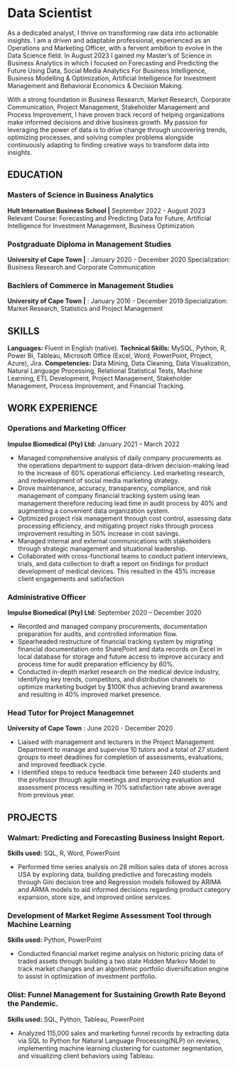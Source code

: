 # Data Scientist

As a dedicated analyst, I thrive on transforming raw data into actionable insights. I am a driven and adaptable professional, experienced as an Operations and Marketing Officer, with a fervent ambition to evolve in the Data Science field. In August 2023 I gained my Master’s of Science in Business Analytics in which I focused on Forecasting and Predicting the Future Using Data, Social Media Analytics For Business Intelligence, Business Modelling & Optimization, Artificial Intelligence for Investment Management and Behavioral Economics & Decision Making. 

With a strong foundation in Business Research, Market Research, Corporate Communication, Project Management, Stakeholder Management and Process Improvement, I have proven track record of helping organizations make informed decisions and drive business growth. My passion for leveraging the power of data is to drive change through uncovering trends, optimizing processes, and solving complex problems alongside continuously adapting to finding creative ways to transform data into insights.


## EDUCATION
### Masters of Science in Business Analytics    
**Hult Internation Business School |** September 2022 - August 2023
Relevant Course: Forecasting and Predicting Data for Future, Artificial Intelligence for Investment Management, Business Optimization

### Postgraduate Diploma in Management Studies  
**University of Cape Town  |** : January 2020 - December  2020
Specialization: Business Research and Corporate Communication


### Bachlers of Commerce in Management Studies  
**University of Cape Town  |** : January 2016 - December  2019
Specialization: Market Research, Statistics and Project Management

## SKILLS
**Languages:** Fluent in English (native).
**Technical Skills:** MySQL, Python, R, Power Bi, Tableau, Microsoft Office (Excel, Word, PowerPoint, Project, Azure), Jira. 
**Competencies:** Data Mining, Data Cleaning, Data Visualization, Natural Language Processing, Relational Statistical Tests, Machine Learning, ETL Development, Project Management, Stakeholder Management, Process Improvement, and Financial Tracking.


## WORK EXPERIENCE
### Operations and Marketing Officer   
**Impulse Biomedical (Pty) Ltd:** January 2021 – March 2022
- Managed comprehensive analysis of daily company procurements as the  operations department to support data-driven decision-making lead to the increase of 60% operational efficiency. Led marketing research, and redevelopment of social media marketing strategy.
-	Drove maintenance, accuracy, transparency, compliance, and risk management of company financial tracking system using lean management therefore reducing lead time in audit process by  40%  and augmenting a convenient data organization system. 
-	Optimized project risk management through cost control, assessing data processing efficiency,  and mitigating project risks through process improvement resulting in 50% increase in cost savings. 
-	Managed internal and external communications with stakeholders through strategic management and situational leadership. 
-	Collaborated with cross-functional teams to conduct patient interviews, trials, and data collection to draft a report on findings for product development of medical devices. This resulted in the 45% increase client engagements and satisfaction

### Administrative Officer             
**Impulse Biomedical (Pty) Ltd:** September 2020 – December 2020
- Recorded and managed company procurements, documentation preparation for audits, and controlled information flow.
-	Spearheaded restructure of financial tracking system by migrating financial documentation onto SharePoint and data records on Excel in local database for storage and future access to improve accuracy and process time for audit preparation efficiency by 60%.
-	Conducted in-depth market research on the medical device industry, identifying key trends, competitors, and distribution channels to optimize marketing budget by $100K thus achieving brand awareness and resulting in 40% improved market presence.

### Head Tutor for Project Managemnet  
**University of Cape Town** : June 2020 - December  2020
- Liaised with management and lecturers in the Project Management Department to manage and supervise 10 tutors and a total of
27 student groups to meet deadlines for completion of assessments, evaluations, and improved feedback cycle.
-  I Identified steps to reduce feedback time between 240 students and the professor through agile meetings and improving evaluation
and assessment process resulting in 70% satisfaction rate above average from previous year.


## PROJECTS
### Walmart: Predicting and Forecasting Business Insight Report.      
**Skills used:** SQL, R, Word, PowerPoint	
-	Performed time series analysis on 28 million sales data of stores across USA by exploring data, building predictive and forecasting models  through Gini decision tree and Regression models followed by ARIMA and ARMA models to aid informed decisions regarding product category expansion, store size, and improved online services.

### Development of Market Regime Assessment Tool through Machine Learning  
**Skills used:** Python, PowerPoint	
-	Conducted financial market regime analysis on historic pricing data of traded assets through building a two state Hidden Markov Model to track market changes and an algorithmic portfolio diversification engine to assist in optimization  of investment portfolio.

### Olist: Funnel Management for Sustaining Growth Rate Beyond the Pandemic. 
**Skills used:** SQL, Python, Tableau, PowerPoint 	 
-	Analyzed 115,000 sales and marketing funnel records by extracting data via SQL to Python for Natural Language Processing(NLP) on reviews, implementing machine learning clustering for customer segmentation, and visualizing client behaviors using Tableau.








